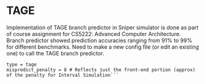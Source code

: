 # TAGE
Implementation of TAGE branch predictor in Sniper simulator is done as part of course assignment for CS5222: Advanced Computer Architecture. Branch predictor showed prediction accuracies ranging from 91% to 99% for different benchmarks. Need to make a new config file (or edit an existing one) to call the TAGE branch predictor.
```[perf_model/branch_predictor]
type = tage
mispredict_penalty = 8 # Reflects just the front-end portion (approx) of the penalty for Interval Simulation```
